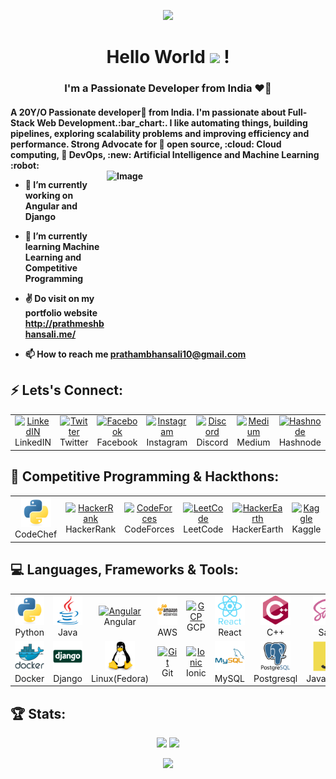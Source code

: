 <p align = "center">
    <img src="https://github.com/pratham-10/pratham-10/blob/master/assets/Cover%20Banner.png">
</p> 
<h1 align="center"> Hello World <img src="https://raw.githubusercontent.com/pratham-10/pratham-10/master/assets/wave.gif" width="30px"> ! </h1>
  
<h3 align="center">I'm a Passionate Developer from India ❤🚀️</h3>
 
  <h4> A 20Y/O Passionate developer🎯 from India. I'm passionate about Full-Stack Web Development.:bar_chart:. I like automating things, building pipelines, exploring scalability problems and improving efficiency and performance. Strong Advocate for 📜 open source, :cloud: Cloud computing, 🚀 DevOps, :new: Artificial Intelligence and Machine Learning :robot: 
<br>
<img width="350" height="250" align="right" alt="Image" src="https://github.com/pratham-10/pratham-10/blob/master/assets/programmer.gif"/>

   - 🔭 I’m currently working on **Angular and Django**
   
   - 🌱 I’m currently learning **Machine Learning and Competitive Programming**
 
   - ✌  Do visit on my portfolio website **<a href="http://prathmeshbhansali.me/" target="blank">http://prathmeshbhansali.me/</a>**
   
   - 📫 How to reach me **prathambhansali10@gmail.com**</h4>
   
<h2 align="left">⚡ Lets's Connect:</h2>

<table>
    <tr>
        <td align="center" width="96">
            <a target="blank" href="https://linkedin.com/in/prathmeshbhansali">
                <img src="https://www.vectorlogo.zone/logos/linkedin/linkedin-tile.svg"
                    width="48" height="48" alt="LinkedIN" />
            </a>
            <br>LinkedIN
        </td>
        <td align="center" width="96">
            <a target="blank" href="https://twitter.com/_pratham__">
                <img src="https://www.vectorlogo.zone/logos/twitter/twitter-tile.svg" width="48"
                    height="48" alt="Twitter" />
            </a>
            <br>Twitter
        </td>
        <td align="center" width="96">
            <a target="blank" href="https://www.facebook.com/prathambhansali10">
                <img src="https://www.vectorlogo.zone/logos/facebook/facebook-tile.svg" width="48"
                    height="48" alt="Facebook" />
            </a>
            <br>Facebook
        </td>
        <td align="center" width="96">
            <a target="blank" href="https://instagram.com/_.pratham.__">
                <img src="https://www.vectorlogo.zone/logos/instagram/instagram-tile.svg" width="48"
                    height="48" alt="Instagram" />
            </a>
            <br>Instagram
        </td>
        <td align="center" width="96">
            <a target="blank" href="https://www.facebook.com/prathambhansali10">
                <img src="https://img.icons8.com/fluency/144/000000/discord-new-logo.png" width="48" height="48"
                    alt="Discord" />
            </a>
            <br>Discord
        </td>
        <td align="center" width="96">
            <a target="blank" href="https://prathambhansali10.medium.com/">
                <img src="https://www.vectorlogo.zone/logos/medium/medium-tile.svg"width="48"
                    height="48" alt="Medium" />
            </a>
            <br>Medium
        </td>
        <td align="center" width="96">
            <a target="blank" href="https://prathmeshbhansali.hashnode.dev">
                <img src="https://www.vectorlogo.zone/logos/hashnode/hashnode-icon.svg" width="48" height="48"
                    alt="Hashnode" />
            </a>
            <br>Hashnode
        </td>
    </tr>
</table>
<h2 align="left">🥊 Competitive Programming & Hackthons:</h2>
<table>
    <tr>
        <td align="center" width="96">
            <a target="blank" href="https://www.codechef.com/users/prathamb_10">
                <img src="https://raw.githubusercontent.com/devicons/devicon/master/icons/python/python-original.svg"
                    width="48" height="48" alt="CodeChef" />
            </a>
            <br>CodeChef
        </td>
        <td align="center" width="96">
            <a target="blank" href="https://www.hackerrank.com/prathambhansali">
                <img src="https://github.com/pratham-10/pratham-10/blob/master/assets/hackerrank.png" width="48"
                    height="48" alt="HackerRank" />
            </a>
            <br>HackerRank
        </td>
        <td align="center" width="96">
            <a target="blank" href="https://codeforces.com/profile/pratham_10">
                <img src="https://github.com/pratham-10/pratham-10/blob/master/assets/codeforces.png" width="48"
                    height="48" alt="CodeForces" />
            </a>
            <br>CodeForces
        </td>
        <td align="center" width="96">
            <a target="blank" href="https://www.leetcode.com/prathamb_10">
                <img src="https://github.com/pratham-10/pratham-10/blob/master/assets/leetcode.png" width="48"
                    height="48" alt="LeetCode" />
            </a>
            <br>LeetCode
        </td>
        <td align="center" width="96">
            <a target="blank" href="https://www.hackerearth.com/@pratham_10">
                <img src="https://github.com/pratham-10/pratham-10/blob/master/assets/hackerearth.png" width="48"
                    height="48" alt="HackerEarth" />
            </a>
            <br>HackerEarth
        </td>
        <td align="center" width="96">
            <a target="blank" href="https://kaggle.com/pratham10">
                <img src="https://github.com/pratham-10/pratham-10/blob/master/assets/kaggle.png" width="48" height="48"
                    alt="Kaggle" />
            </a>
            <br>Kaggle
        </td>
        <td align="center" width="96">
            <a target="blank" href="https://jovian.ai/pratham-10">
                <img src="https://github.com/pratham-10/pratham-10/blob/master/assets/jovian.png" width="48" height="48"
                    alt="Jovian" />
            </a>
            <br>Jovian
        </td>
    </tr>
</table>
<h2 align="left">💻 Languages, Frameworks & Tools:</h2>
   <table>
    <tr>
        <td align="center" width="96">
            <a href="#macropower-tech">
                <img src="https://raw.githubusercontent.com/devicons/devicon/master/icons/python/python-original.svg"
                    width="48" height="48" alt="Python" />
            </a>
            <br>Python
        </td>
        <td align="center" width="96">
            <a href="#macropower-tech">
                <img src="https://raw.githubusercontent.com/devicons/devicon/master/icons/java/java-original.svg"
                    width="48" height="48" alt="Java" />
            </a>
            <br>Java
        </td>
        <td align="center" width="96">
            <a href="#macropower-tech">
                <img src="https://www.vectorlogo.zone/logos/angular/angular-icon.svg" width="48" height="48"
                    alt="Angular" />
            </a>
            <br>Angular
        </td>
        <td align="center" width="96">
            <a href="#macropower-tech">
                <img src="https://raw.githubusercontent.com/devicons/devicon/master/icons/amazonwebservices/amazonwebservices-original-wordmark.svg"
                    width="48" height="48" alt="AWS" />
            </a>
            <br>AWS
        </td>
        <td align="center" width="96">
            <a href="#macropower-tech">
                <img src="https://www.vectorlogo.zone/logos/google_cloud/google_cloud-icon.svg" width="48" height="48"
                    alt="GCP" />
            </a>
            <br>GCP
        </td>
        <td align="center" width="96">
            <a href="#macropower-tech">
                <img src="https://raw.githubusercontent.com/devicons/devicon/master/icons/react/react-original-wordmark.svg"
                    width="48" height="48" alt="React" />
            </a>
            <br>React
        </td>
        <td align="center" width="96">
            <a href="#macropower-tech">
                <img src="https://raw.githubusercontent.com/devicons/devicon/master/icons/cplusplus/cplusplus-original.svg"
                    width="48" height="48" alt="C++" />
            </a>
            <br>C++
        </td>
        <td align="center" width="96">
            <a href="#macropower-tech">
                <img src="https://raw.githubusercontent.com/devicons/devicon/master/icons/sass/sass-original.svg"
                    width="48" height="48" alt="Sass" />
            </a>
            <br>Sass
        </td>
        <td align="center" width="96">
            <a href="#macropower-tech">
                <img src="https://raw.githubusercontent.com/devicons/devicon/master/icons/mongodb/mongodb-original-wordmark.svg"
                    width="48" height="48" alt="MongodDB" />
            </a>
            <br>MongodDB
        </td>
        <td align="center" width="96">
            <a href="#macropower-tech">
                <img src="https://raw.githubusercontent.com/devicons/devicon/master/icons/nodejs/nodejs-original-wordmark.svg"
                    width="48" height="48" alt="NodeJs" />
            </a>
            <br>NodeJs
        </td>
    </tr>
    <tr>
        <td align="center" width="96">
            <a href="#macropower-tech">
                <img src="https://raw.githubusercontent.com/devicons/devicon/master/icons/docker/docker-original-wordmark.svg"
                    width="48" height="48" alt="Docker" />
            </a>
            <br>Docker
        </td>
        <td align="center" width="96">
            <a href="#macropower-tech">
                <img src="https://raw.githubusercontent.com/devicons/devicon/master/icons/django/django-original.svg"
                    width="48" height="48" alt="Django" />
            </a>
            <br>Django
        </td>
        <td align="center" width="96">
            <a href="#macropower-tech">
                <img src="https://raw.githubusercontent.com/devicons/devicon/master/icons/linux/linux-original.svg"
                    width="48" height="48" alt="Linux(Fedora)" />
            </a>
            <br>Linux(Fedora)
        </td>
        <td align="center" width="96">
            <a href="#macropower-tech">
                <img src="https://www.vectorlogo.zone/logos/git-scm/git-scm-icon.svg" width="48" height="48"
                    alt="Git" />
            </a>
            <br>Git
        </td>
        <td align="center" width="96">
            <a href="#macropower-tech">
                <img src="https://upload.wikimedia.org/wikipedia/commons/d/d1/Ionic_Logo.svg" width="48" height="48"
                    alt="Ionic" />
            </a>
            <br>Ionic
        </td>
        <td align="center" width="96">
            <a href="#macropower-tech">
                <img src="https://raw.githubusercontent.com/devicons/devicon/master/icons/mysql/mysql-original-wordmark.svg"
                    width="48" height="48" alt="MySQL" />
            </a>
            <br>MySQL
        </td>
        <td align="center" width="96">
            <a href="#macropower-tech">
                <img src="https://raw.githubusercontent.com/devicons/devicon/master/icons/postgresql/postgresql-original-wordmark.svg"
                    width="48" height="48" alt="Postgresql" />
            </a>
            <br>Postgresql
        </td>
        <td align="center" width="96">
            <a href="#macropower-tech">
                <img src="https://raw.githubusercontent.com/devicons/devicon/master/icons/javascript/javascript-original.svg"
                    width="48" height="48" alt="JavaScript" />
            </a>
            <br>JavaScript
        </td>
        <td align="center" width="96">
            <a href="#macropower-tech">
                <img src="https://raw.githubusercontent.com/devicons/devicon/master/icons/typescript/typescript-original.svg"
                    width="48" height="48" alt="TypeScript" />
            </a>
            <br>TypeScript
        </td>
        <td align="center" width="96">
            <a href="#macropower-tech">
                <img src="https://www.vectorlogo.zone/logos/tensorflow/tensorflow-icon.svg" width="48" height="48"
                    alt="Tensorflow" />
            </a>
            <br>Tensorflow
        </td>
    </tr>
</table> 
<h2 align="left">🏆 Stats:</h2>
<p align = "center">
    <img width="48%" src ="https://github-readme-stats.vercel.app/api?username=pratham-10&show_icons=true&theme=radical&line_height=25">
    <img width="48%" src="https://github-readme-streak-stats.herokuapp.com/?user=pratham-10&show_icons=true&locale=en&layout=compact&theme=radical&line_height=0" />
</p>
<p align = "center">
    <img src="https://activity-graph.herokuapp.com/graph?username=pratham-10&theme=redical">
</p>  
